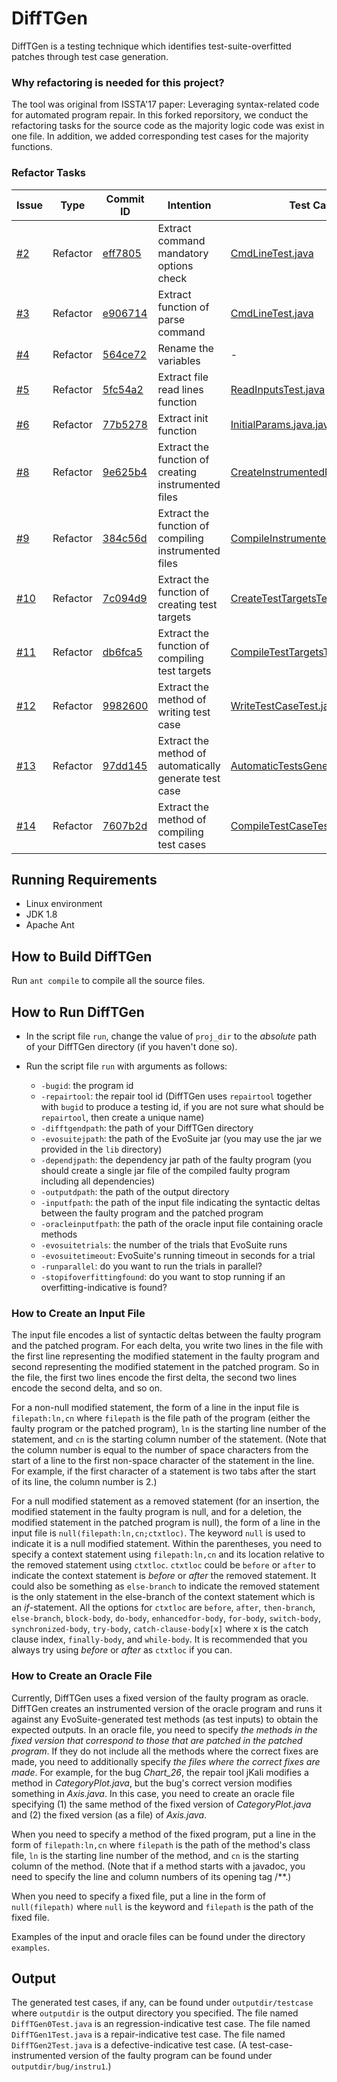 # DiffTGen

DiffTGen is a testing technique which identifies test-suite-overfitted patches through test case generation.

### Why refactoring is needed for this project?
The tool was original from ISSTA'17 paper: Leveraging syntax-related code for automated program repair.
In this forked reporsitory, we conduct the refactoring tasks for the source code as the majority logic code was exist in one file. In addition, we added corresponding test cases for the majority functions.

### Refactor Tasks
| Issue|Type |Commit ID|Intention|Test Case|
|----  | ----  | ----  |  ----     |----  |
|[#2](https://github.com/SophieHYe/DiffTGen/issues/2)|  Refactor| [eff7805](https://github.com/SophieHYe/DiffTGen/commit/eff78054edee9bf9546417e59dcacf5f781b2c67)| Extract command mandatory options check |[CmdLineTest.java](https://github.com/SophieHYe/DiffTGen/commit/eff78054edee9bf9546417e59dcacf5f781b2c67#diff-2f41fc4fcb35bbbe3e0245b259632d7a)|
|[#3](https://github.com/SophieHYe/DiffTGen/issues/3)|Refactor|[e906714](https://github.com/SophieHYe/DiffTGen/commit/e90671403fe2944ef6d9812788556eecb0add8cd)|Extract function of parse command |[CmdLineTest.java](https://github.com/SophieHYe/DiffTGen/commit/e90671403fe2944ef6d9812788556eecb0add8cd#diff-2f41fc4fcb35bbbe3e0245b259632d7a)|
|[#4](https://github.com/SophieHYe/DiffTGen/issues/4)|Refactor|[564ce72](https://github.com/SophieHYe/DiffTGen/commit/564ce72d0db1dceea0e73c3c8d34078b3d5d3ebb)|Rename the variables|-|
|[#5](https://github.com/SophieHYe/DiffTGen/issues/5)|Refactor|[5fc54a2](https://github.com/SophieHYe/DiffTGen/commit/5fc54a20944016c4bae0123ba2e0dc62ec9f5576)|Extract file read lines function|[ReadInputsTest.java](https://github.com/SophieHYe/DiffTGen/commit/5a441eaf568ca37171d966e7645c268101728979#diff-2299f3953b445285791b0e175ee08d9e)|
|[#6](https://github.com/SophieHYe/DiffTGen/issues/6)|Refactor|[77b5278](https://github.com/SophieHYe/DiffTGen/commit/77b5278327af7f02e094aae8dbf8281aa62f67c0)|Extract init function|[InitialParams.java.java](https://github.com/SophieHYe/DiffTGen/commit/0aca11e48c9ab5589787d3ed1e48949ba81ec916)|
|[#8](https://github.com/SophieHYe/DiffTGen/issues/8)|Refactor|[9e625b4](https://github.com/SophieHYe/DiffTGen/commit/9e625b4690016cc4f697f54c18411bde7a7bff02)|Extract the function of creating instrumented files|[CreateInstrumentedFilesTest.java](https://github.com/SophieHYe/DiffTGen/commit/9e625b4690016cc4f697f54c18411bde7a7bff02#diff-019ef40761012bbd43185b8c0d71a2d9)|
|[#9](https://github.com/SophieHYe/DiffTGen/issues/9)|Refactor|[384c56d](https://github.com/SophieHYe/DiffTGen/commit/384c56d042b13dd2b103e81c19007d12cc7012ea)|Extract the function of compiling instrumented files|[CompileInstrumentedFilesTest.java](https://github.com/SophieHYe/DiffTGen/commit/384c56d042b13dd2b103e81c19007d12cc7012ea#diff-d7d2ff708c13d89e08b472e722d38e55)|
|[#10](https://github.com/SophieHYe/DiffTGen/issues/10)|Refactor|[7c094d9](https://github.com/SophieHYe/DiffTGen/commit/7c094d923c7360d4156555055a42b8b84b8547cb)|Extract the function of creating test targets|[CreateTestTargetsTest.java](https://github.com/SophieHYe/DiffTGen/commit/7c094d923c7360d4156555055a42b8b84b8547cb#diff-80fbffc89cc47454bd7b1b2276ecec4c)|
|[#11](https://github.com/SophieHYe/DiffTGen/issues/11)|Refactor|[db6fca5](https://github.com/SophieHYe/DiffTGen/commit/db6fca52f1256e0cd160e0ab7695e4dba2e95d8f)|Extract the function of compiling test targets|[CompileTestTargetsTest.java](https://github.com/SophieHYe/DiffTGen/commit/db6fca52f1256e0cd160e0ab7695e4dba2e95d8f#diff-3ebadfc0d760a1b407a0b54db239b4ac)|
|[#12](https://github.com/SophieHYe/DiffTGen/issues/12)|Refactor|[9982600](https://github.com/SophieHYe/DiffTGen/commit/99826007785c378636d777e831750680d8d72c37)|Extract the method of writing test case|[WriteTestCaseTest.java](https://github.com/SophieHYe/DiffTGen/commit/99826007785c378636d777e831750680d8d72c37#diff-b5ec2d6512e7178491c8900ff556e934)|
|[#13](https://github.com/SophieHYe/DiffTGen/issues/13)|Refactor|[97dd145](https://github.com/SophieHYe/DiffTGen/commit/97dd145fcf3fde52296ba02969349a1b5b55e989)|Extract the method of automatically generate test case|[AutomaticTestsGenerationTest.java](https://github.com/SophieHYe/DiffTGen/commit/97dd145fcf3fde52296ba02969349a1b5b55e989#diff-21a5467a3b9c5c01809186ecaedbd06e)|
|[#14](https://github.com/SophieHYe/DiffTGen/issues/14)|Refactor|[7607b2d](https://github.com/SophieHYe/DiffTGen/commit/7607b2d5ffe15baec0a7a3d3e82b5af9f8eb3bc8)|Extract the method of compiling test cases|[CompileTestCaseTest.java](https://github.com/SophieHYe/DiffTGen/commit/7607b2d5ffe15baec0a7a3d3e82b5af9f8eb3bc8#diff-a061e5a7036e8b733b5c44f4400cdf5c)|



## Running Requirements

+ Linux environment
+ JDK 1.8
+ Apache Ant

## How to Build DiffTGen

Run `ant compile` to compile all the source files.

## How to Run DiffTGen

+ In the script file `run`, change the value of `proj_dir` to the *absolute* path of your DiffTGen directory (if you haven't done so).

+ Run the script file `run` with arguments as follows:
  * `-bugid`: the program id
  * `-repairtool`: the repair tool id (DiffTGen uses `repairtool` together with `bugid` to produce a testing id, if you are not sure what should be `repairtool`, then create a unique name)
  * `-difftgendpath`: the path of your DiffTGen directory
  * `-evosuitejpath`: the path of the EvoSuite jar (you may use the jar we provided in the `lib` directory)
  * `-dependjpath`: the dependency jar path of the faulty program (you should create a single jar file of the compiled faulty program including all dependencies)
  * `-outputdpath`: the path of the output directory
  * `-inputfpath`: the path of the input file indicating the syntactic deltas between the faulty program and the patched program
  * `-oracleinputfpath`: the path of the oracle input file containing oracle methods
  * `-evosuitetrials`: the number of the trials that EvoSuite runs
  * `-evosuitetimeout`: EvoSuite's running timeout in seconds for a trial
  * `-runparallel`: do you want to run the trials in parallel?
  * `-stopifoverfittingfound`: do you want to stop running if an overfitting-indicative is found?

### How to Create an Input File

The input file encodes a list of syntactic deltas between the faulty program and the patched program. For each delta, you write two lines in the file with the first line representing the modified statement in the faulty program and second representing the modified statement in the patched program. So in the file, the first two lines encode the first delta, the second two lines encode the second delta, and so on.

For a non-null modified statement, the form of a line in the input file is `filepath:ln,cn` where `filepath` is the file path of the program (either the faulty program or the patched program), `ln` is the starting line number of the statement, and `cn` is the starting column number of the statement. (Note that the column number is equal to the number of space characters from the start of a line to the first non-space character of the statement in the line. For example, if the first character of a statement is two tabs after the start of its line, the column number is 2.)

For a null modified statement as a removed statement (for an insertion, the modified statement in the faulty program is null, and for a deletion, the modified statement in the patched program is null), the form of a line in the input file is `null(filepath:ln,cn;ctxtloc)`. The keyword `null` is used to indicate it is a null modified statement. Within the parentheses, you need to specify a context statement using `filepath:ln,cn` and its location relative to the removed statement using `ctxtloc`. `ctxtloc` could be `before` or `after` to indicate the context statement is *before* or *after* the removed statement. It could also be something as `else-branch` to indicate the removed statement is the only statement in the else-branch of the context statement which is an *if*-statement. All the options for `ctxtloc` are `before`, `after`, `then-branch`, `else-branch`, `block-body`, `do-body`, `enhancedfor-body`, `for-body`, `switch-body`, `synchronized-body`, `try-body`, `catch-clause-body[x]` where x is the catch clause index, `finally-body`, and `while-body`. It is recommended that you always try using *before* or *after* as `ctxtloc` if you can.

### How to Create an Oracle File

Currently, DiffTGen uses a fixed version of the faulty program as oracle. DiffTGen creates an instrumented version of the oracle program and runs it against any EvoSuite-generated test methods (as test inputs) to obtain the expected outputs. In an oracle file, you need to specify *the methods in the fixed version that correspond to those that are patched in the patched program*. If they do not include all the methods where the correct fixes are made, you need to additionally specify *the files where the correct fixes are made*. For example, for the bug *Chart_26*, the repair tool jKali modifies a method in *CategoryPlot.java*, but the bug's correct version modifies something in *Axis.java*. In this case, you need to create an oracle file specifying (1) the same method of the fixed version of *CategoryPlot.java* and (2) the fixed version (as a file) of *Axis.java*.

When you need to specify a method of the fixed program, put a line in the form of `filepath:ln,cn` where `filepath` is the path of the method's class file, `ln` is the starting line number of the method, and `cn` is the starting column of the method. (Note that if a method starts with a javadoc, you need to specify the line and column numbers of its opening tag /\*\*.)

When you need to specify a fixed file, put a line in the form of `null(filepath)` where `null` is the keyword and `filepath` is the path of the fixed file.

Examples of the input and oracle files can be found under the directory `examples`.


## Output

The generated test cases, if any, can be found under `outputdir/testcase` where `outputdir` is the output directory you specified. The file named `DiffTGen0Test.java` is an regression-indicative test case. The file named `DiffTGen1Test.java` is a repair-indicative test case. The file named `DiffTGen2Test.java` is a defective-indicative test case. (A test-case-instrumented version of the faulty program can be found under `outputdir/bug/instru1`.)
